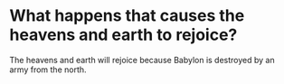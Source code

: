 # What happens that causes the heavens and earth to rejoice?

The heavens and earth will rejoice because Babylon is destroyed by an army from the north.

